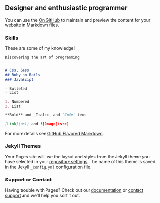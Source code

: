 ## Designer and enthusiastic programmer

You can use the [On GitHub](https://github.com/max880429) to maintain and preview the content for your website in Markdown files.

### Skills
These are some of my knowledge!

```markdown
Discovering the art of programming


# Css, Sass
## Ruby on Rails
### JavaScipt

- Bulleted
- List

1. Numbered
2. List

**Bold** and _Italic_ and `Code` text

[Link](url) and ![Image](src)
```

For more details see [GitHub Flavored Markdown](https://guides.github.com/features/mastering-markdown/).

### Jekyll Themes

Your Pages site will use the layout and styles from the Jekyll theme you have selected in your [repository settings](https://github.com/max880429/maxcodeportfolio/settings). The name of this theme is saved in the Jekyll `_config.yml` configuration file.

### Support or Contact

Having trouble with Pages? Check out our [documentation](https://help.github.com/categories/github-pages-basics/) or [contact support](https://github.com/contact) and we’ll help you sort it out.
